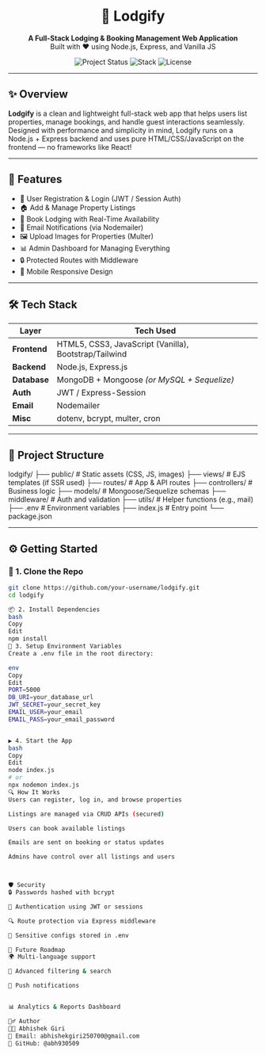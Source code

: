 <h1 align="center">🏨 Lodgify</h1>

<p align="center">
  <b>A Full-Stack Lodging & Booking Management Web Application</b><br>
  Built with ❤️ using Node.js, Express, and Vanilla JS
</p>

<p align="center">
  <img src="https://img.shields.io/badge/Status-In%20Progress-blue" alt="Project Status">
  <img src="https://img.shields.io/badge/TechStack-Node.js%20%7C%20MongoDB%20%7C%20VanillaJS-orange" alt="Stack">
  <img src="https://img.shields.io/github/license/your-username/lodgify" alt="License">
</p>

---

## ✨ Overview

**Lodgify** is a clean and lightweight full-stack web app that helps users list properties, manage bookings, and handle guest interactions seamlessly. Designed with performance and simplicity in mind, Lodgify runs on a Node.js + Express backend and uses pure HTML/CSS/JavaScript on the frontend — no frameworks like React!

---

## 🚀 Features

- 🧾 User Registration & Login (JWT / Session Auth)
- 🏠 Add & Manage Property Listings
- 📅 Book Lodging with Real-Time Availability
- 📨 Email Notifications (via Nodemailer)
- 🖼 Upload Images for Properties (Multer)
- 📊 Admin Dashboard for Managing Everything
- 🔒 Protected Routes with Middleware
- 📱 Mobile Responsive Design

---

## 🛠️ Tech Stack

| Layer      | Tech Used                          |
|------------|------------------------------------|
| **Frontend** | HTML5, CSS3, JavaScript (Vanilla), Bootstrap/Tailwind |
| **Backend**  | Node.js, Express.js               |
| **Database** | MongoDB + Mongoose *(or MySQL + Sequelize)* |
| **Auth**     | JWT / Express-Session             |
| **Email**    | Nodemailer                        |
| **Misc**     | dotenv, bcrypt, multer, cron      |

---

## 📁 Project Structure

lodgify/
├── public/ # Static assets (CSS, JS, images)
├── views/ # EJS templates (if SSR used)
├── routes/ # App & API routes
├── controllers/ # Business logic
├── models/ # Mongoose/Sequelize schemas
├── middleware/ # Auth and validation
├── utils/ # Helper functions (e.g., mail)
├── .env # Environment variables
├── index.js # Entry point
└── package.json


---

## ⚙️ Getting Started

### 🧬 1. Clone the Repo

```bash
git clone https://github.com/your-username/lodgify.git
cd lodgify

📦 2. Install Dependencies
bash
Copy
Edit
npm install
🔐 3. Setup Environment Variables
Create a .env file in the root directory:

env
Copy
Edit
PORT=5000
DB_URI=your_database_url
JWT_SECRET=your_secret_key
EMAIL_USER=your_email
EMAIL_PASS=your_email_password


▶️ 4. Start the App
bash
Copy
Edit
node index.js
# or
npx nodemon index.js
🔍 How It Works
Users can register, log in, and browse properties

Listings are managed via CRUD APIs (secured)

Users can book available listings

Emails are sent on booking or status updates

Admins have control over all listings and users



🛡 Security
🔒 Passwords hashed with bcrypt

🔐 Authentication using JWT or sessions

🔍 Route protection via Express middleware

🔐 Sensitive configs stored in .env

🧠 Future Roadmap
🌍 Multi-language support

🧭 Advanced filtering & search

🔔 Push notifications


📊 Analytics & Reports Dashboard

🙋‍♂️ Author
👨‍💻 Abhishek Giri
📧 Email: abhishekgiri250700@gmail.com
🔗 GitHub: @abh930509

